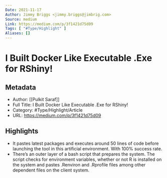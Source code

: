 ```yaml
---
Date: 2021-11-17
Author: Jimmy Briggs <jimmy.briggs@jimbrig.com>
Source: medium
Link: https://medium.com/p/3f1421d75d09
Tags: [ "#Type/Highlight" ]
Aliases: []
---
```

# I Built Docker Like Executable .Exe for RShiny!

## Metadata
- Author: [[Pulkit Saraf]]
- Full Title: I Built Docker Like Executable .Exe for RShiny!
- Category: #Type/Highlight/Article
- URL: https://medium.com/p/3f1421d75d09

## Highlights
- It pastes latest packages and executes around 50 lines of code before launching the tool in this artificial environment. With 100% success rate.
- There’s an outer layer of a bash script that prepares the system. The script checks for environment variables, whether or not R is installed on the system and pastes .Renviron and .Rprofile files among other dependent files on the client system.
